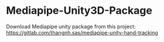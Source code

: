 # Mediapipe-Unity3D-Package
Download Mediapipe unity package from this project: https://gitlab.com/thangnh.sas/mediapipe-unity-hand-tracking
